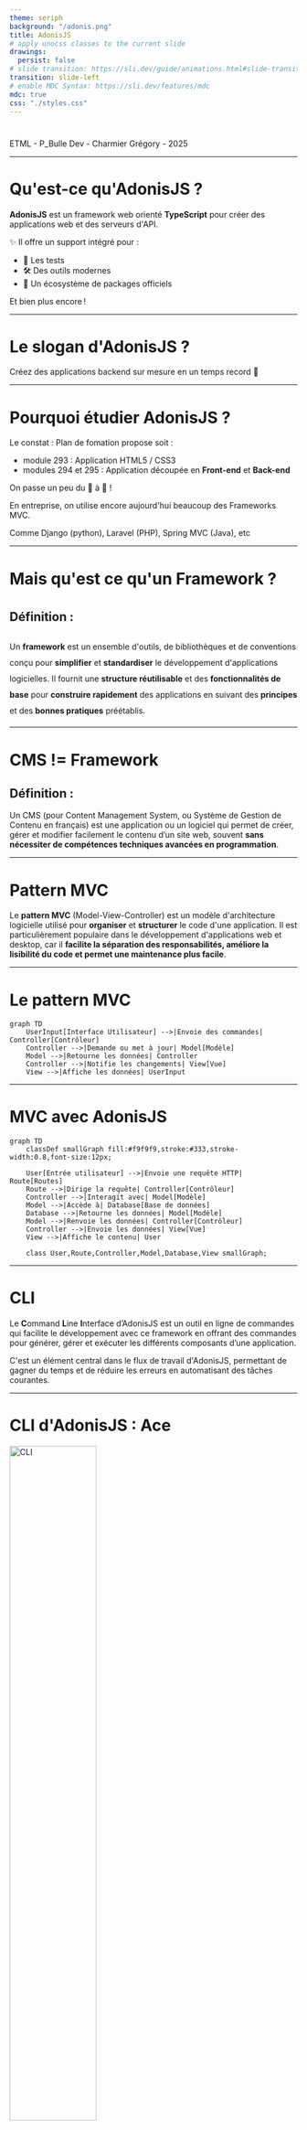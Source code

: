 ```yaml
---
theme: seriph
background: "/adonis.png"
title: AdonisJS
# apply unocss classes to the current slide
drawings:
  persist: false
# slide transition: https://sli.dev/guide/animations.html#slide-transitions
transition: slide-left
# enable MDC Syntax: https://sli.dev/features/mdc
mdc: true
css: "./styles.css"
---
```


#

<div class="abs-br m-6 text-xl">
  ETML - P_Bulle Dev - Charmier Grégory - 2025
  <a href="https://github.com/GregLeBarbar" target="_blank" class="slidev-icon-btn">
    <carbon:logo-github />
  </a>
</div>

<!--
Pas de notes
-->

---

# Qu'est-ce qu'AdonisJS ?

<div class="content">
  <strong>AdonisJS</strong> est un framework web orienté <strong>TypeScript</strong> pour créer des applications web et des serveurs d'API.

✨ Il offre un support intégré pour :

- 🚀 Les tests
- 🛠️ Des outils modernes
- 🌟 Un écosystème de packages officiels

Et bien plus encore !

</div>

---

# Le slogan d'AdonisJS ?

<div class="content">
  Créez des applications backend sur mesure en un <span class="text-primary">temps record</span> 🚀
</div>

---

# Pourquoi étudier AdonisJS ?

<div class="content">
  Le constat : Plan de fomation propose soit :

- module 293 : Application HTML5 / CSS3
- modules 294 et 295 : Application découpée en <strong>Front-end</strong> et <strong>Back-end</strong>

On passe un peu du 🐓 à 🐴 !

En entreprise, on utilise encore aujourd'hui beaucoup des Frameworks MVC.

Comme Django (python), Laravel (PHP), Spring MVC (Java), etc

</div>

---

# Mais qu'est ce qu'un Framework ?

<div class="content" style="line-height: 2 !important">
<h2>Définition :</h2>

Un <strong>framework</strong> est un ensemble d'outils, de bibliothèques et de conventions conçu pour <strong>simplifier</strong> et <strong>standardiser</strong> le développement d'applications logicielles. Il fournit une <strong>structure réutilisable</strong> et des <strong>fonctionnalités de base</strong> pour <strong>construire rapidement</strong> des applications en suivant des <strong>principes</strong> et des <strong>bonnes pratiques</strong> préétablis.

</div>

---

# CMS != Framework

<div class="content">
<h2>Définition :</h2>
Un CMS (pour Content Management System, ou Système de Gestion de Contenu en français) est une application ou un logiciel qui permet de créer, gérer et modifier facilement le contenu d’un site web, souvent <strong>sans nécessiter de compétences techniques avancées en programmation</strong>.
</div>

---

# Pattern MVC

<div class="content">
Le <strong>pattern MVC</strong> (Model-View-Controller) est un modèle d'architecture logicielle utilisé pour <strong>organiser</strong> et <strong>structurer</strong> le code d'une application. Il est particulièrement populaire dans le développement d'applications web et desktop, car il <strong>facilite la séparation des responsabilités, améliore la lisibilité du code et permet une maintenance plus facile</strong>.
</div>

---

# Le pattern MVC

```mermaid {theme: 'neutral', scale: 1}
graph TD
    UserInput[Interface Utilisateur] -->|Envoie des commandes| Controller[Contrôleur]
    Controller -->|Demande ou met à jour| Model[Modèle]
    Model -->|Retourne les données| Controller
    Controller -->|Notifie les changements| View[Vue]
    View -->|Affiche les données| UserInput
```

---

# MVC avec AdonisJS

```mermaid {theme: 'neutral', scale: 0.75}
graph TD
    classDef smallGraph fill:#f9f9f9,stroke:#333,stroke-width:0.8,font-size:12px;

    User[Entrée utilisateur] -->|Envoie une requête HTTP| Route[Routes]
    Route -->|Dirige la requête| Controller[Contrôleur]
    Controller -->|Interagit avec| Model[Modèle]
    Model -->|Accède à| Database[Base de données]
    Database -->|Retourne les données| Model[Modèle]
    Model -->|Renvoie les données| Controller[Contrôleur]
    Controller -->|Envoie les données| View[Vue]
    View -->|Affiche le contenu| User

    class User,Route,Controller,Model,Database,View smallGraph;
```

---

# CLI

<div class="content">

Le <strong>C</strong>ommand <strong>L</strong>ine <strong>I</strong>nterface d’AdonisJS est un outil en ligne de commandes qui facilite le développement avec ce framework en offrant des commandes pour générer, gérer et exécuter les différents composants d’une application.

C'est un élément central dans le flux de travail d'AdonisJS, permettant de gagner du temps et de réduire les erreurs en automatisant des tâches courantes.

</div>

---

# CLI d'AdonisJS : Ace

<img src="/CLI.png" alt="CLI" style="width:55%;">

---

# Commandes du CLI fréquemment utilisées

| **Commande**               | **Description**                         |
| -------------------------- | --------------------------------------- |
| `node ace serve --watch`   | Lance le serveur en mode développement. |
| `node ace make:controller` | Génère un contrôleur.                   |
| `node ace make:model`      | Génère un modèle.                       |
| `node ace make:migration`  | Génère une migration.                   |
| `node ace migration:run`   | Applique les migrations.                |
| `node ace make:middleware` | Génère un middleware.                   |
| `node ace test`            | Lance les tests de l'application.       |

---

# Apprendre par la pratique : app surnoms des enseignants

<img src="/app-surnoms-enseignants.png" alt="CLI" style="width:75%;">

<a target="_blank" href="https://github.com/GregLeBarbar/application-surnoms-version-statique/archive/refs/heads/main.zip">https://github.com/GregLeBarbar/application-surnoms-version-statique/archive/refs/heads/main.zip</a>

---

# Etape 1 : Création du projet

<div class="content">

Voir la doc officielle :

<a href="https://docs.adonisjs.com/guides/getting-started/installation">https://docs.adonisjs.com/guides/getting-started/installation</a>

Voilà la commande :

<pre style="font-size: 1em; line-height: 1.6; background-color: #f4f4f4; padding: 10px; border-radius: 5px;">
npm init adonisjs@latest app-teachers -- --db=mysql
</pre>

</div>

---

# Etape 1 : Création du projet

<div class="content">
<img src="/create-project-app-teachers.png" style="width:55%;">
</div>

---

# CMS != Framework

<div class="content">
</div>

---

# CMS != Framework

<div class="content">
</div>

---
